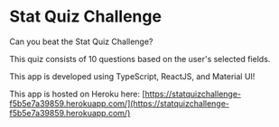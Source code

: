 # Stat Quiz Challenge

Can you beat the Stat Quiz Challenge? 

This quiz consists of 10 questions based on the user's selected fields.

This app is developed using TypeScript, ReactJS, and Material UI!

This app is hosted on Heroku here: [https://statquizchallenge-f5b5e7a39859.herokuapp.com/](https://statquizchallenge-f5b5e7a39859.herokuapp.com/)

